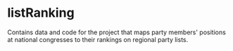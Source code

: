 # listRanking
Contains data and code for the project that maps party members' positions at national congresses to their rankings on regional party lists.
